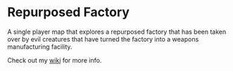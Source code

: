 # Repurposed Factory

A single player map that explores a repurposed factory that has been taken over by evil creatures that have turned the factory into a weapons manufacturing facility.

Check out my [wiki](https://github.com/Madman283/Quake-RepurposedFactory/wiki) for more info. 
